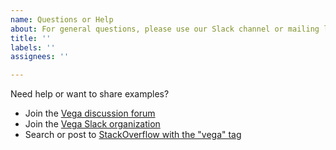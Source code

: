 ```yaml
---
name: Questions or Help
about: For general questions, please use our Slack channel or mailing list.
title: ''
labels: ''
assignees: ''

---
```


Need help or want to share examples?

- Join the [Vega discussion forum](https://groups.google.com/forum/#!forum/vega-js)
- Join the [Vega Slack organization](http://bit.ly/vega-slack)
- Search or post to [StackOverflow with the "vega" tag](https://stackoverflow.com/questions/tagged/vega)
